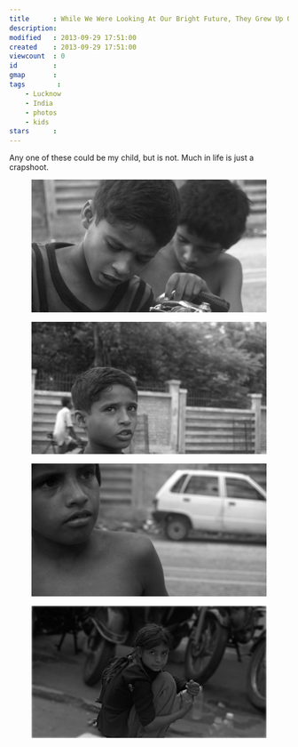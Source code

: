 ```yaml
---
title      : While We Were Looking At Our Bright Future, They Grew Up On the Side of the Road
description: 
modified   : 2013-09-29 17:51:00
created    : 2013-09-29 17:51:00
viewcount  : 0
id         : 
gmap       : 
tags        :
    - Lucknow
    - India
    - photos
    - kids
stars      : 
---
```


Any one of these could be my child, but is not. Much in life is just a crapshoot.

<figure>
    <img src="img/P8202430.jpg">
    <figcaption></figcaption>
</figure>

<figure>
    <img src="img/P8202433.jpg">
    <figcaption></figcaption>
</figure>

<figure>
    <img src="img/P8202443.jpg">
    <figcaption></figcaption>
</figure>

<figure>
    <img src="img/P8062369.jpg">
    <figcaption></figcaption>
</figure>

<!--
![](P0005110.jpg)
![](P8202429.jpg)
![](P8202432.jpg)
![](P8202435.jpg)
![](P8202442.jpg)
![](P8202428.jpg)
![](P8202441.jpg)
![](P8062379.jpg)
-->


